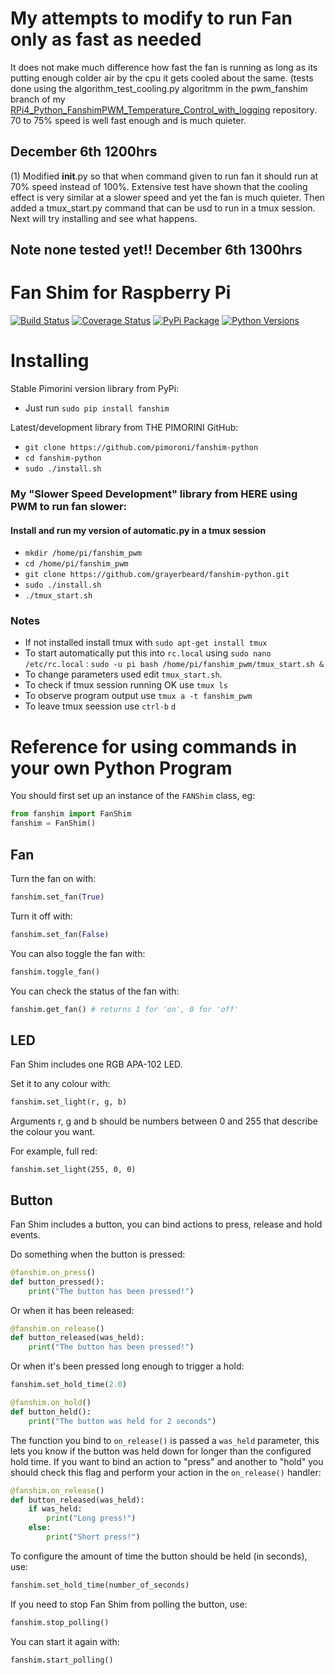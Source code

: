 # My attempts to modify to run Fan only as fast as needed

It does not make much difference how fast the fan is running as long as its putting enough colder air by the cpu it gets cooled about the same. (tests done using the  algorithm_test_cooling.py algoritmm in the pwm_fanshim branch of my [RPi4_Python_FanshimPWM_Temperature_Control_with_logging](https://github.com/grayerbeard/RPi4_Python_FanshimPWM_Temperature_Control_with_logging/tree/pwm_fanshim) repository. 70 to 75% speed is well fast enough and is much quieter.

## December 6th 1200hrs
(1) Modified __init__.py so that when command given to run fan it should run at 70% speed instead of 100%.   Extensive test have shown that the cooling effect is very similar at a slower speed and yet the fan is much quieter.  Then added a tmux_start.py command that can be usd to run in a tmux session. Next will try installing and see what happens.
## Note none tested yet!! December 6th 1300hrs


# Fan Shim for Raspberry Pi

[![Build Status](https://travis-ci.com/pimoroni/fanshim-python.svg?branch=master)](https://travis-ci.com/pimoroni/fanshim-python)
[![Coverage Status](https://coveralls.io/repos/github/pimoroni/fanshim-python/badge.svg?branch=master)](https://coveralls.io/github/pimoroni/fanshim-python?branch=master)
[![PyPi Package](https://img.shields.io/pypi/v/fanshim.svg)](https://pypi.python.org/pypi/fanshim)
[![Python Versions](https://img.shields.io/pypi/pyversions/fanshim.svg)](https://pypi.python.org/pypi/fanshim)

# Installing

Stable Pimorini version library from PyPi:

* Just run `sudo pip install fanshim`

Latest/development library from THE PIMORINI GitHub:

* `git clone https://github.com/pimoroni/fanshim-python`
* `cd fanshim-python`
* `sudo ./install.sh`

### My "Slower Speed Development" library from HERE using PWM to run fan slower:

#### Install and run my version of automatic.py in a tmux session 
* `mkdir /home/pi/fanshim_pwm`
* `cd /home/pi/fanshim_pwm`
* `git clone https://github.com/grayerbeard/fanshim-python.git`
* `sudo ./install.sh`
* `./tmux_start.sh`
### Notes
* If not installed install tmux with `sudo apt-get install tmux`
* To start automatically put this into `rc.local` using `sudo nano /etc/rc.local` : `sudo -u pi bash /home/pi/fanshim_pwm/tmux_start.sh &`
* To change parameters used edit `tmux_start.sh`.
* To check if tmux session running OK use `tmux ls`
* To observe program output use `tmux a -t fanshim_pwm`
* To leave tmux seession use `ctrl-b` `d`


# Reference for using commands in your own Python Program

You should first set up an instance of the `FANShim` class, eg:

```python
from fanshim import FanShim
fanshim = FanShim()
```

## Fan

Turn the fan on with:

```python
fanshim.set_fan(True)
```

Turn it off with:

```python
fanshim.set_fan(False)
```

You can also toggle the fan with:

```python
fanshim.toggle_fan()
```

You can check the status of the fan with:

```python
fanshim.get_fan() # returns 1 for 'on', 0 for 'off'
```

## LED

Fan Shim includes one RGB APA-102 LED.

Set it to any colour with:

```python
fanshim.set_light(r, g, b)
```

Arguments r, g and b should be numbers between 0 and 255 that describe the colour you want.

For example, full red:

```
fanshim.set_light(255, 0, 0)
```

## Button

Fan Shim includes a button, you can bind actions to press, release and hold events.

Do something when the button is pressed:

```python
@fanshim.on_press()
def button_pressed():
    print("The button has been pressed!")
```

Or when it has been released:

```python
@fanshim.on_release()
def button_released(was_held):
    print("The button has been pressed!")
```

Or when it's been pressed long enough to trigger a hold:

```python
fanshim.set_hold_time(2.0)

@fanshim.on_hold()
def button_held():
    print("The button was held for 2 seconds")
```

The function you bind to `on_release()` is passed a `was_held` parameter,
this lets you know if the button was held down for longer than the configured
hold time. If you want to bind an action to "press" and another to "hold" you
should check this flag and perform your action in the `on_release()` handler:

```python
@fanshim.on_release()
def button_released(was_held):
    if was_held:
        print("Long press!")
    else:
        print("Short press!")
```

To configure the amount of time the button should be held (in seconds), use:

```python
fanshim.set_hold_time(number_of_seconds)
```

If you need to stop Fan Shim from polling the button, use:

```python
fanshim.stop_polling()
```

You can start it again with:

```python
fanshim.start_polling()
```

